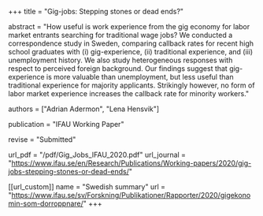 +++
title = "Gig-jobs: Stepping stones or dead ends?"

abstract = "How useful is work experience from the gig economy for labor market entrants searching for traditional wage jobs? We conducted a correspondence study in Sweden, comparing callback rates for recent high school graduates with (i) gig-experience, (ii) traditional experience, and (iii) unemployment history. We also study heterogeneous responses with respect to perceived foreign background. Our findings suggest that gig-experience is more valuable than unemployment, but less useful than traditional experience for majority applicants. Strikingly however, no form of labor market experience increases the callback rate for minority workers."

authors = ["Adrian Adermon", "Lena Hensvik"]

publication = "IFAU Working Paper"

revise = "Submitted"

url_pdf = "/pdf/Gig_Jobs_IFAU_2020.pdf"
url_journal = "https://www.ifau.se/en/Research/Publications/Working-papers/2020/gig-jobs-stepping-stones-or-dead-ends/"

[[url_custom]]
name = "Swedish summary"
url = "https://www.ifau.se/sv/Forskning/Publikationer/Rapporter/2020/gigekonomin-som-dorroppnare/"
+++
